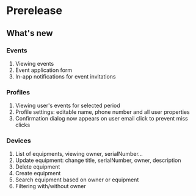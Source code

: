 # Prerelease

## What's new

### Events
1. Viewing events
1. Event application form
1. In-app notifications for event invitations

### Profiles
1. Viewing user's events for selected period
1. Profile settings: editable name, phone number and all user properties
1. Confirmation dialog now appears on user email click to prevent miss clicks

### Devices
1. List of equipments, viewing owner, serialNumber...
2. Update equipment: change title, serialNumber, owner, description
3. Delete equipment 
4. Create equipment
5. Search equipment based on owner or equipment
6. Filtering with/without owner